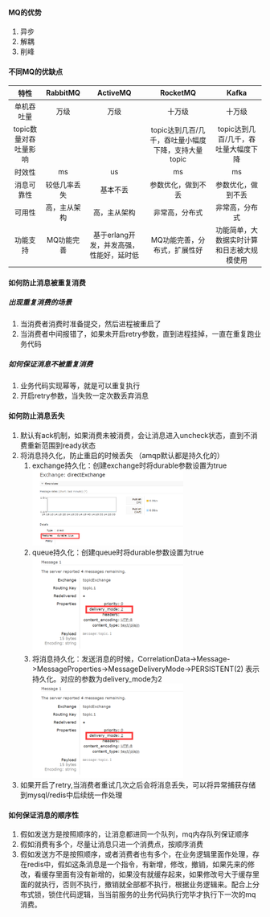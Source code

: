 #### MQ的优势
1. 异步
2. 解耦
3. 削峰

#### 不同MQ的优缺点

|特性|RabbitMQ|ActiveMQ|RocketMQ|Kafka|
|:-:|:-:|:-:|:-:|:-:|
|单机吞吐量|万级|万级|十万级|十万级|
|topic数量对吞吐量影响|||topic达到几百/几千，吞吐量小幅度下降，支持大量topic|topic达到几百/几千，吞吐量大幅度下降|
|时效性|ms|us|ms|ms|
|消息可靠性|较低几率丢失|基本不丢|参数优化，做到不丢|参数优化，做到不丢|
|可用性|高，主从架构|高，主从架构|非常高，分布式|非常高，分布式|
|功能支持|MQ功能完善|基于erlang开发，并发高强，性能好，延时低|MQ功能完善，分布式，扩展性好|功能简单，大数据实时计算和日志被大规模使用|

#### 如何防止消息被重复消费
##### 出现重复消费的场景
1. 当消费者消费时准备提交，然后进程被重启了
2. 当消费者中间报错了，如果未开启retry参数，直到进程挂掉，一直在重复跑业务代码

##### 如何保证消息不被重复消费
1. 业务代码实现幂等，就是可以重复执行
2. 开启retry参数，当失败一定次数丢弃消息

#### 如何防止消息丢失
1. 默认有ack机制，如果消费未被消费，会让消息进入uncheck状态，直到不消费重新范围到ready状态
2. 将消息持久化，防止重启的时候丢失 （amqp默认都是持久化的）
    1. exchange持久化：创建exchange时将durable参数设置为true  
       <img src="../img/exchange持久化.png" width="300"/>   
    2. queue持久化：创建queue时将durable参数设置为true  
        <img src="../img/message持久化.png" width="300"/>
    3. 将消息持久化：发送消息的时候，CorrelationData->Message->MessageProperties->MessageDeliveryMode->PERSISTENT(2) 表示持久化。对应的参数为delivery_mode为2  
        <img src="../img/message持久化.png" width="300"/>
3. 如果开启了retry,当消费者重试几次之后会将消息丢失，可以将异常捕获存储到mysql/redis中后续统一作处理

#### 如何保证消息的顺序性
1. 假如发送方是按照顺序的，让消息都进同一个队列，mq内存队列保证顺序
2. 假如消费有多个，尽量让消息只进一个消费点，按顺序消费
3. 假如发送方不是按照顺序，或者消费者也有多个，在业务逻辑里面作处理，存在redis中，假如这条消息是一个指令，有新增，修改，撤销，如果先来的修改，看缓存里面有没有新增的，如果没有就缓存起来，如果修改号大于缓存里面的就执行，否则不执行，撤销就全部都不执行，根据业务逻辑来。配合上分布式锁，锁住代码逻辑，当当前服务的业务代码执行完毕才执行下一次的mq消费。
